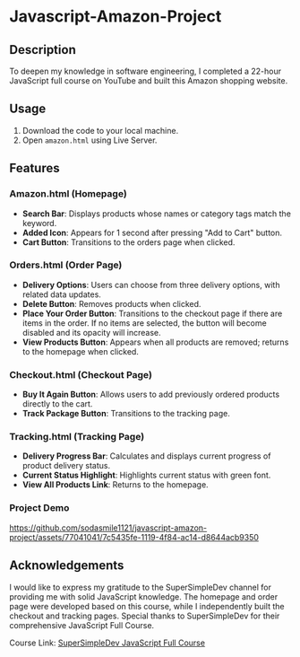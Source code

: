 # Javascript-Amazon-Project

## Description

To deepen my knowledge in software engineering, I completed a 22-hour JavaScript full course on YouTube and built this Amazon shopping website.

## Usage

1. Download the code to your local machine.
2. Open `amazon.html` using Live Server.

## Features

### Amazon.html (Homepage)

- **Search Bar**: Displays products whose names or category tags match the keyword.
- **Added Icon**: Appears for 1 second after pressing "Add to Cart" button.
- **Cart Button**: Transitions to the orders page when clicked.

### Orders.html (Order Page)

- **Delivery Options**: Users can choose from three delivery options, with related data updates.
- **Delete Button**: Removes products when clicked.
- **Place Your Order Button**: Transitions to the checkout page if there are items in the order. If no items are selected, the button will become disabled and its opacity will increase.
- **View Products Button**: Appears when all products are removed; returns to the homepage when clicked.

### Checkout.html (Checkout Page)

- **Buy It Again Button**: Allows users to add previously ordered products directly to the cart.
- **Track Package Button**: Transitions to the tracking page.

### Tracking.html (Tracking Page)

- **Delivery Progress Bar**: Calculates and displays current progress of product delivery status.
- **Current Status Highlight**: Highlights current status with green font.
- **View All Products Link**: Returns to the homepage.

### Project Demo

https://github.com/sodasmile1121/javascript-amazon-project/assets/77041041/7c5435fe-1119-4f84-ac14-d8644acb9350

## Acknowledgements

I would like to express my gratitude to the SuperSimpleDev channel for providing me with solid JavaScript knowledge. The homepage and order page were developed based on this course, while I independently built the checkout and tracking pages. Special thanks to SuperSimpleDev for their comprehensive JavaScript Full Course.

Course Link: [SuperSimpleDev JavaScript Full Course](https://www.youtube.com/watch?v=EerdGm-ehJQ&t=54s)


